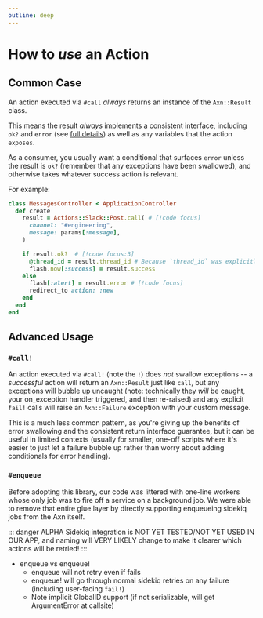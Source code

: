 ```yaml
---
outline: deep
---
```



# How to _use_ an Action

## Common Case

An action executed via `#call` _always_ returns an instance of the `Axn::Result` class.

This means the result _always_ implements a consistent interface, including `ok?` and `error` (see [full details](/reference/axn-result)) as well as any variables that the action `exposes`.

As a consumer, you usually want a conditional that surfaces `error` unless the result is `ok?` (remember that any exceptions have been swallowed), and otherwise takes whatever success action is relevant.

For example:

```ruby
class MessagesController < ApplicationController
  def create
    result = Actions::Slack::Post.call( # [!code focus]
      channel: "#engineering",
      message: params[:message],
    )

    if result.ok?  # [!code focus:3]
      @thread_id = result.thread_id # Because `thread_id` was explicitly exposed
      flash.now[:success] = result.success
    else
      flash[:alert] = result.error # [!code focus]
      redirect_to action: :new
    end
  end
end
```

## Advanced Usage

### `#call!`

An action executed via `#call!` (note the `!`) does _not_ swallow exceptions -- a _successful_ action will return an `Axn::Result` just like `call`, but any exceptions will bubble up uncaught (note: technically they _will_ be caught, your on_exception handler triggered, and then re-raised) and any explicit `fail!` calls will raise an `Axn::Failure` exception with your custom message.

This is a much less common pattern, as you're giving up the benefits of error swallowing and the consistent return interface guarantee, but it can be useful in limited contexts (usually for smaller, one-off scripts where it's easier to just let a failure bubble up rather than worry about adding conditionals for error handling).


### `#enqueue`

Before adopting this library, our code was littered with one-line workers whose only job was to fire off a service on a background job.  We were able to remove that entire glue layer by directly supporting enqueueing sidekiq jobs from the Axn itself.

::: danger ALPHA
Sidekiq integration is NOT YET TESTED/NOT YET USED IN OUR APP, and naming will VERY LIKELY change to make it clearer which actions will be retried!
:::

* enqueue vs enqueue!
    * enqueue will not retry even if fails
    * enqueue! will go through normal sidekiq retries on any failure (including user-facing `fail!`)
    * Note implicit GlobalID support (if not serializable, will get ArgumentError at callsite)
